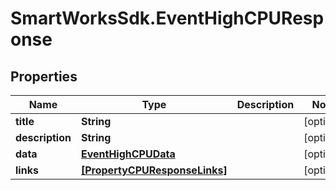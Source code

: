 # SmartWorksSdk.EventHighCPUResponse

## Properties

Name | Type | Description | Notes
------------ | ------------- | ------------- | -------------
**title** | **String** |  | [optional] 
**description** | **String** |  | [optional] 
**data** | [**EventHighCPUData**](EventHighCPUData.md) |  | [optional] 
**links** | [**[PropertyCPUResponseLinks]**](PropertyCPUResponseLinks.md) |  | [optional] 



